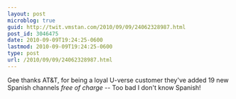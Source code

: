 ```yaml
---
layout: post
microblog: true
guid: http://twit.vmstan.com/2010/09/09/24062328987.html
post_id: 3046475
date: 2010-09-09T19:24:25-0600
lastmod: 2010-09-09T19:24:25-0600
type: post
url: /2010/09/09/24062328987.html
---
```

Gee thanks AT&T, for being a loyal U-verse customer they've added 19 new Spanish channels *free of charge* -- Too bad I don't know Spanish!
